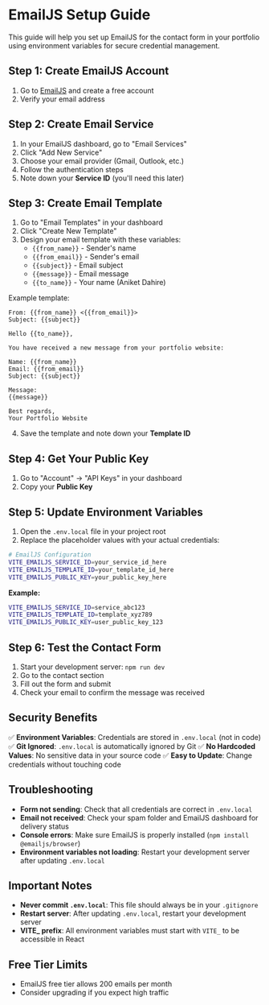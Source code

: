# EmailJS Setup Guide

This guide will help you set up EmailJS for the contact form in your portfolio using environment variables for secure credential management.

## Step 1: Create EmailJS Account

1. Go to [EmailJS](https://www.emailjs.com/) and create a free account
2. Verify your email address

## Step 2: Create Email Service

1. In your EmailJS dashboard, go to "Email Services"
2. Click "Add New Service"
3. Choose your email provider (Gmail, Outlook, etc.)
4. Follow the authentication steps
5. Note down your **Service ID** (you'll need this later)

## Step 3: Create Email Template

1. Go to "Email Templates" in your dashboard
2. Click "Create New Template"
3. Design your email template with these variables:
   - `{{from_name}}` - Sender's name
   - `{{from_email}}` - Sender's email
   - `{{subject}}` - Email subject
   - `{{message}}` - Email message
   - `{{to_name}}` - Your name (Aniket Dahire)

Example template:

```
From: {{from_name}} <{{from_email}}>
Subject: {{subject}}

Hello {{to_name}},

You have received a new message from your portfolio website:

Name: {{from_name}}
Email: {{from_email}}
Subject: {{subject}}

Message:
{{message}}

Best regards,
Your Portfolio Website
```

4. Save the template and note down your **Template ID**

## Step 4: Get Your Public Key

1. Go to "Account" → "API Keys" in your dashboard
2. Copy your **Public Key**

## Step 5: Update Environment Variables

1. Open the `.env.local` file in your project root
2. Replace the placeholder values with your actual credentials:

```bash
# EmailJS Configuration
VITE_EMAILJS_SERVICE_ID=your_service_id_here
VITE_EMAILJS_TEMPLATE_ID=your_template_id_here
VITE_EMAILJS_PUBLIC_KEY=your_public_key_here
```

**Example:**

```bash
VITE_EMAILJS_SERVICE_ID=service_abc123
VITE_EMAILJS_TEMPLATE_ID=template_xyz789
VITE_EMAILJS_PUBLIC_KEY=user_public_key_123
```

## Step 6: Test the Contact Form

1. Start your development server: `npm run dev`
2. Go to the contact section
3. Fill out the form and submit
4. Check your email to confirm the message was received

## Security Benefits

✅ **Environment Variables**: Credentials are stored in `.env.local` (not in code)
✅ **Git Ignored**: `.env.local` is automatically ignored by Git
✅ **No Hardcoded Values**: No sensitive data in your source code
✅ **Easy to Update**: Change credentials without touching code

## Troubleshooting

- **Form not sending**: Check that all credentials are correct in `.env.local`
- **Email not received**: Check your spam folder and EmailJS dashboard for delivery status
- **Console errors**: Make sure EmailJS is properly installed (`npm install @emailjs/browser`)
- **Environment variables not loading**: Restart your development server after updating `.env.local`

## Important Notes

- **Never commit `.env.local`**: This file should always be in your `.gitignore`
- **Restart server**: After updating `.env.local`, restart your development server
- **VITE\_ prefix**: All environment variables must start with `VITE_` to be accessible in React

## Free Tier Limits

- EmailJS free tier allows 200 emails per month
- Consider upgrading if you expect high traffic
